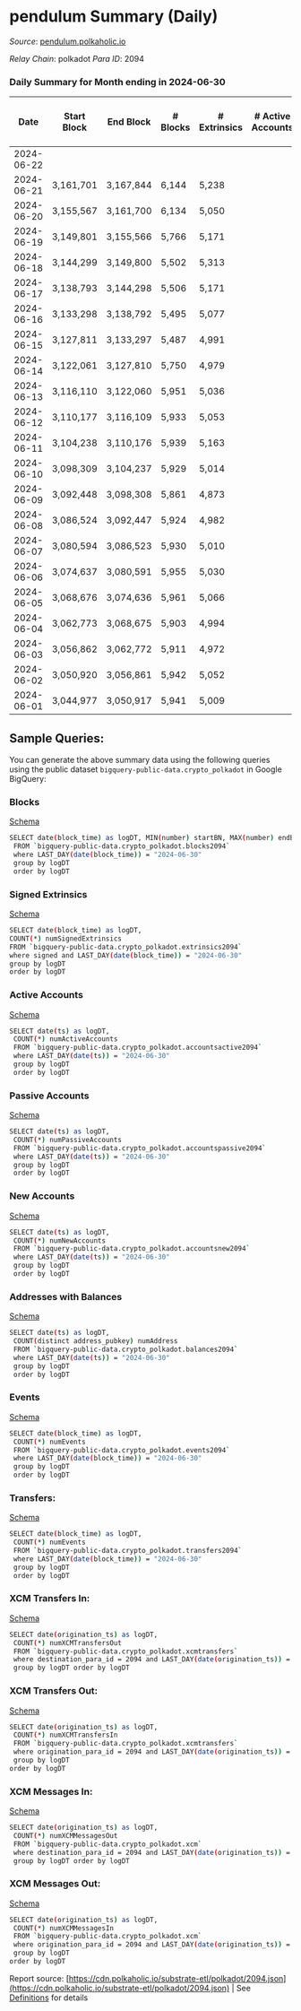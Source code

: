 # pendulum Summary (Daily)

_Source_: [pendulum.polkaholic.io](https://pendulum.polkaholic.io)

*Relay Chain*: polkadot
*Para ID*: 2094



### Daily Summary for Month ending in 2024-06-30


| Date    | Start Block | End Block | # Blocks | # Extrinsics | # Active Accounts | # Passive Accounts | # New Accounts | # Addresses | # Events  | # Transfers ($USD) | # XCM Transfers In ($USD) | # XCM Transfers Out ($USD) | # XCM In | # XCM Out | Issues |
|---------|-------------|-----------|----------|--------------|-------------------|--------------------|----------------|-------------|-----------|--------------------|---------------------------|----------------------------|----------|-----------|--------|
| 2024-06-22 |  |  |  |  |  |  |  |  |  |   |   |   |  |  |  |
| 2024-06-21 | 3,161,701 | 3,167,844 | 6,144 | 5,238 |  |  |  | 2,085 | 51,344 | 75  |   |   |  |  |  |
| 2024-06-20 | 3,155,567 | 3,161,700 | 6,134 | 5,050 |  |  |  | 2,083 | 50,322 | 47  |   |   |  |  |  |
| 2024-06-19 | 3,149,801 | 3,155,566 | 5,766 | 5,171 |  |  |  | 2,083 | 50,187 | 159  |   |   |  |  |  |
| 2024-06-18 | 3,144,299 | 3,149,800 | 5,502 | 5,313 |  |  |  | 2,081 | 50,884 | 338  |   |   |  |  |  |
| 2024-06-17 | 3,138,793 | 3,144,298 | 5,506 | 5,171 |  |  |  | 2,081 | 49,067 | 181  |   |   |  |  |  |
| 2024-06-16 | 3,133,298 | 3,138,792 | 5,495 | 5,077 |  |  |  | 2,079 | 47,997 | 54  |   |   |  |  |  |
| 2024-06-15 | 3,127,811 | 3,133,297 | 5,487 | 4,991 |  |  |  | 2,079 | 47,315 | 23  |   |   |  |  |  |
| 2024-06-14 | 3,122,061 | 3,127,810 | 5,750 | 4,979 |  |  |  | 2,078 | 48,450 | 36  |   |   |  |  |  |
| 2024-06-13 | 3,116,110 | 3,122,060 | 5,951 | 5,036 |  |  |  | 2,075 | 49,518 | 65  |   |   |  |  |  |
| 2024-06-12 | 3,110,177 | 3,116,109 | 5,933 | 5,053 |  |  |  | 2,074 | 49,602 | 29  |   |   |  |  |  |
| 2024-06-11 | 3,104,238 | 3,110,176 | 5,939 | 5,163 |  |  |  | 2,074 | 50,658 | 103  |   |   |  |  |  |
| 2024-06-10 | 3,098,309 | 3,104,237 | 5,929 | 5,014 |  |  |  | 2,071 | 49,381 | 75  |   |   |  |  |  |
| 2024-06-09 | 3,092,448 | 3,098,308 | 5,861 | 4,873 |  |  |  | 2,069 | 48,097 | 12  |   |   |  |  |  |
| 2024-06-08 | 3,086,524 | 3,092,447 | 5,924 | 4,982 |  |  |  | 2,069 | 49,123 | 41  |   |   |  |  |  |
| 2024-06-07 | 3,080,594 | 3,086,523 | 5,930 | 5,010 |  |  |  | 2,069 | 49,368 | 56  |   |   |  |  |  |
| 2024-06-06 | 3,074,637 | 3,080,591 | 5,955 | 5,030 |  |  |  | 2,066 | 49,479 | 48  |   |   |  |  |  |
| 2024-06-05 | 3,068,676 | 3,074,636 | 5,961 | 5,066 |  |  |  | 2,064 | 49,820 | 68  |   |   |  |  |  |
| 2024-06-04 | 3,062,773 | 3,068,675 | 5,903 | 4,994 |  |  |  | 2,062 | 49,138 | 48  |   |   |  |  |  |
| 2024-06-03 | 3,056,862 | 3,062,772 | 5,911 | 4,972 |  |  |  | 2,059 | 48,941 | 20  |   |   |  |  |  |
| 2024-06-02 | 3,050,920 | 3,056,861 | 5,942 | 5,052 |  |  |  | 2,058 | 49,597 | 36  |   |   |  |  |  |
| 2024-06-01 | 3,044,977 | 3,050,917 | 5,941 | 5,009 |  |  |  | 2,056 | 49,454 | 70  |   |   |  |  |  |

## Sample Queries:
You can generate the above summary data using the following queries using the public dataset `bigquery-public-data.crypto_polkadot` in Google BigQuery:


### Blocks 

[Schema](https://github.com/colorfulnotion/substrate-etl/blob/main/schema/blocks.json)

```bash
SELECT date(block_time) as logDT, MIN(number) startBN, MAX(number) endBN, COUNT(*) numBlocks 
 FROM `bigquery-public-data.crypto_polkadot.blocks2094`  
 where LAST_DAY(date(block_time)) = "2024-06-30" 
 group by logDT 
 order by logDT
```

### Signed Extrinsics 

[Schema](https://github.com/colorfulnotion/substrate-etl/blob/main/schema/extrinsics.json)

```bash
SELECT date(block_time) as logDT, 
COUNT(*) numSignedExtrinsics 
FROM `bigquery-public-data.crypto_polkadot.extrinsics2094`  
where signed and LAST_DAY(date(block_time)) = "2024-06-30" 
group by logDT 
order by logDT
```

### Active Accounts 

[Schema](https://github.com/colorfulnotion/substrate-etl/blob/main/schema/accountsactive.json)

```bash
SELECT date(ts) as logDT, 
 COUNT(*) numActiveAccounts 
 FROM `bigquery-public-data.crypto_polkadot.accountsactive2094` 
 where LAST_DAY(date(ts)) = "2024-06-30" 
 group by logDT 
 order by logDT
```

### Passive Accounts 

[Schema](https://github.com/colorfulnotion/substrate-etl/blob/main/schema/accountspassive.json)

```bash
SELECT date(ts) as logDT, 
 COUNT(*) numPassiveAccounts 
 FROM `bigquery-public-data.crypto_polkadot.accountspassive2094` 
 where LAST_DAY(date(ts)) = "2024-06-30" 
 group by logDT 
 order by logDT
```

### New Accounts 

[Schema](https://github.com/colorfulnotion/substrate-etl/blob/main/schema/accountsnew.json)

```bash
SELECT date(ts) as logDT, 
 COUNT(*) numNewAccounts 
 FROM `bigquery-public-data.crypto_polkadot.accountsnew2094` 
 where LAST_DAY(date(ts)) = "2024-06-30" 
 group by logDT
 order by logDT
```

### Addresses with Balances 

[Schema](https://github.com/colorfulnotion/substrate-etl/blob/main/schema/balances.json)

```bash
SELECT date(ts) as logDT,
 COUNT(distinct address_pubkey) numAddress 
 FROM `bigquery-public-data.crypto_polkadot.balances2094` 
 where LAST_DAY(date(ts)) = "2024-06-30" 
 group by logDT 
 order by logDT
```

### Events 

[Schema](https://github.com/colorfulnotion/substrate-etl/blob/main/schema/events.json)

```bash
SELECT date(block_time) as logDT, 
 COUNT(*) numEvents 
 FROM `bigquery-public-data.crypto_polkadot.events2094` 
 where LAST_DAY(date(block_time)) = "2024-06-30" 
 group by logDT 
 order by logDT
```

### Transfers:

[Schema](https://github.com/colorfulnotion/substrate-etl/blob/main/schema/transfers.json)

```bash
SELECT date(block_time) as logDT, 
 COUNT(*) numEvents 
 FROM `bigquery-public-data.crypto_polkadot.transfers2094` 
 where LAST_DAY(date(block_time)) = "2024-06-30" 
 group by logDT 
 order by logDT
```

### XCM Transfers In: 

[Schema](https://github.com/colorfulnotion/substrate-etl/blob/main/schema/xcmtransfers.json)

```bash
SELECT date(origination_ts) as logDT, 
 COUNT(*) numXCMTransfersOut 
 FROM `bigquery-public-data.crypto_polkadot.xcmtransfers` 
 where destination_para_id = 2094 and LAST_DAY(date(origination_ts)) = "2024-06-30" 
 group by logDT order by logDT
```

### XCM Transfers Out: 

[Schema](https://github.com/colorfulnotion/substrate-etl/blob/main/schema/xcmtransfers.json)

```bash
SELECT date(origination_ts) as logDT, 
 COUNT(*) numXCMTransfersIn 
 FROM `bigquery-public-data.crypto_polkadot.xcmtransfers` 
 where origination_para_id = 2094 and LAST_DAY(date(origination_ts)) = "2024-06-30" 
 group by logDT 
order by logDT
```

### XCM Messages In: 

[Schema](https://github.com/colorfulnotion/substrate-etl/blob/main/schema/xcm.json)

```bash
SELECT date(origination_ts) as logDT, 
 COUNT(*) numXCMMessagesOut 
 FROM `bigquery-public-data.crypto_polkadot.xcm` 
 where destination_para_id = 2094 and LAST_DAY(date(origination_ts)) = "2024-06-30" 
 group by logDT order by logDT
```

### XCM Messages Out: 

[Schema](https://github.com/colorfulnotion/substrate-etl/blob/main/schema/xcm.json)

```bash
SELECT date(origination_ts) as logDT, 
 COUNT(*) numXCMMessagesIn 
 FROM `bigquery-public-data.crypto_polkadot.xcm` 
 where origination_para_id = 2094 and LAST_DAY(date(origination_ts)) = "2024-06-30" 
 group by logDT 
order by logDT
```


Report source: [https://cdn.polkaholic.io/substrate-etl/polkadot/2094.json](https://cdn.polkaholic.io/substrate-etl/polkadot/2094.json) | See [Definitions](/DEFINITIONS.md) for details

